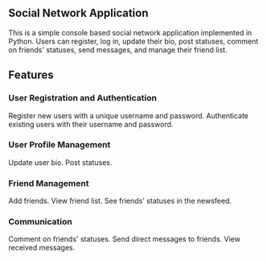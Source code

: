 ## Social Network Application

This is a simple console based social network application implemented in Python. Users can register, log in, update their bio, post statuses, comment on friends' statuses, send messages, and manage their friend list. 

## Features

### User Registration and Authentication

Register new users with a unique username and password.
Authenticate existing users with their username and password.

### User Profile Management

Update user bio.
Post statuses.

### Friend Management

Add friends.
View friend list.
See friends' statuses in the newsfeed.

### Communication

Comment on friends' statuses.
Send direct messages to friends.
View received messages.
